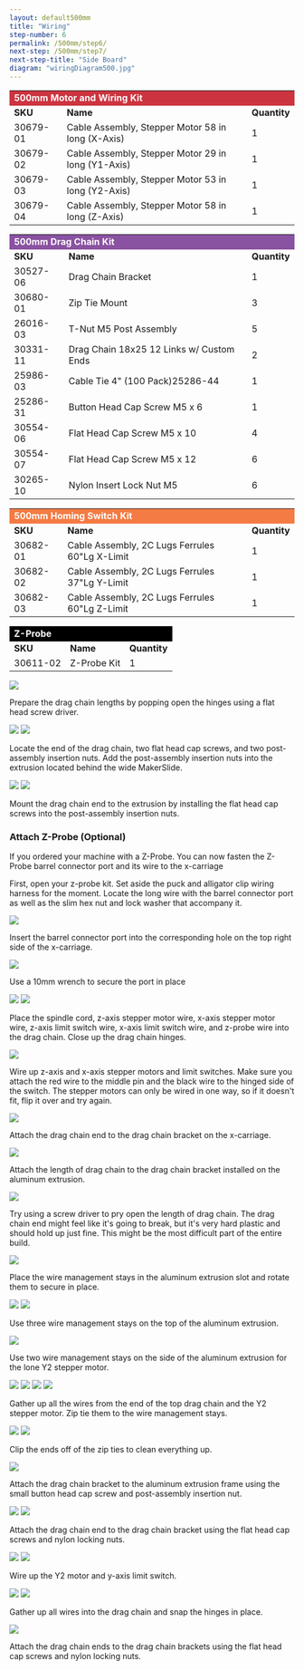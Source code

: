```yaml
---
layout: default500mm
title: "Wiring"
step-number: 6
permalink: /500mm/step6/
next-step: /500mm/step7/
next-step-title: "Side Board"
diagram: "wiringDiagram500.jpg"
---
```


<table>
  <tr>
    <td style="color:#fff;background: #CC3440" colspan="3">
      <b>500mm Motor and Wiring Kit</b>
    </td>
  </tr>
  <tr>
    <td>
      <b>SKU</b>
    </td>
    <td>
      <b>Name</b>
    </td>
    <td>
      <b>Quantity</b>
    </td>
  </tr>
  <tr>
    <td>
      30679-01
    </td>
    <td>
      Cable Assembly, Stepper Motor 58 in long (X-Axis)
    </td>
    <td>
      1
    </td>
  </tr>
  <tr>
    <td>
      30679-02
    </td>
    <td>
      Cable Assembly, Stepper Motor 29 in long (Y1-Axis)
    </td>
    <td>
      1
    </td>
  </tr>
  <tr>
    <td>
      30679-03
    </td>
    <td>
      Cable Assembly, Stepper Motor 53 in long (Y2-Axis)
    </td>
    <td>
      1
    </td>
  </tr>
  <tr>
    <td>
      30679-04
    </td>
    <td>
      Cable Assembly, Stepper Motor 58 in long (Z-Axis)
    </td>
    <td>
      1
    </td>
  </tr>
</table>
<table>
  <tr>
    <td style="color:#fff;background: #8A52A1" colspan="3">
      <b>500mm Drag Chain Kit</b>
    </td>
  </tr>
  <tr>
    <td>
      <b>SKU</b>
    </td>
    <td>
      <b>Name</b>
    </td>
    <td>
      <b>Quantity</b>
    </td>
  </tr>
  <tr>
    <td>
      30527-06
    </td>
    <td>
      Drag Chain Bracket
    </td>
    <td>
      1
    </td>
  </tr>
  <tr>
    <td>
      30680-01
    </td>
    <td>
      Zip Tie Mount
    </td>
    <td>
      3
    </td>
  </tr>
  <tr>
    <td>
      26016-03
    </td>
    <td>
      T-Nut M5 Post Assembly
    </td>
    <td>
      5
    </td>
  </tr>
  <tr>
    <td>
      30331-11
    </td>
    <td>
      Drag Chain 18x25 12 Links w/ Custom Ends
    </td>
    <td>
      2
    </td>
  </tr>
  <tr>
    <td>
      25986-03
    </td>
    <td>
      Cable Tie 4" (100 Pack)25286-44
    </td>
    <td>
      1
    </td>
  </tr>
  <tr>
    <td>
      25286-31
    </td>
    <td>
      Button Head Cap Screw M5 x 6
    </td>
    <td>
      1
    </td>
  </tr>
  <tr>
    <td>
      30554-06
    </td>
    <td>
      Flat Head Cap Screw M5 x 10
    </td>
    <td>
      4
    </td>
  </tr>
  <tr>
    <td>
      30554-07
    </td>
    <td>
      Flat Head Cap Screw M5 x 12
    </td>
    <td>
      6
    </td>
  </tr>
  <tr>
    <td>
      30265-10
    </td>
    <td>
      Nylon Insert Lock Nut M5
    </td>
    <td>
      6
    </td>
  </tr>
</table>
<table>
  <tr>
    <td style="color:#fff;background: #F47B44" colspan="3">
      <b>500mm Homing Switch Kit</b>
    </td>
  </tr>
  <tr>
    <td>
      <b>SKU</b>
    </td>
    <td>
      <b>Name</b>
    </td>
    <td>
      <b>Quantity</b>
    </td>
  </tr>
  <tr>
    <td>
      30682-01
    </td>
    <td>
      Cable Assembly, 2C Lugs Ferrules 60"Lg X-Limit
    </td>
    <td>
      1
    </td>
  </tr>
  <tr>
    <td>
      30682-02
    </td>
    <td>
      Cable Assembly, 2C Lugs Ferrules 37"Lg Y-Limit
    </td>
    <td>
      1
    </td>
  </tr>
  <tr>
    <td>
      30682-03
    </td>
    <td>
      Cable Assembly, 2C Lugs Ferrules 60"Lg Z-Limit
    </td>
    <td>
      1
    </td>
  </tr>
</table>
<table>
  <tr>
    <td style="color:#fff;background: #000" colspan="3">
      <b>Z-Probe</b>
    </td>
  </tr>
  <tr>
    <td>
      <b>SKU</b>
    </td>
    <td>
      <b>Name</b>
    </td>
    <td>
      <b>Quantity</b>
    </td>
  </tr>
  <tr>
    <td>
      30611-02
    </td>
    <td>
      Z-Probe Kit
    </td>
    <td>
      1
    </td>
  </tr>
</table>



<img src="photo/jpfs_DSC2806.jpg">
<p>Prepare the drag chain lengths by popping open the hinges using a flat head screw driver.</p>
<img src="photo/jpfs_DSC2812.jpg">
<img src="photo/jpfs_DSC2834.jpg">
<p>Locate the end of the drag chain, two flat head cap screws, and two post-assembly insertion nuts. Add the post-assembly insertion nuts into the extrusion located behind the wide MakerSlide.</p>
<img src="photo/P4220499jpg04.jpg">
<img src="photo/jpfs_DSC2837.jpg">
<p>Mount the drag chain end to the extrusion by installing the flat head cap screws into the post-assembly insertion nuts.</p>

<!-- begin z-probe -->
<h3>Attach Z-Probe (Optional)</h3>
<p>If you ordered your machine with a Z-Probe. You can now fasten the Z-Probe barrel connector port and its wire to the x-carriage</p>
<p>First, open your z-probe kit. Set aside the puck and alligator clip wiring harness for the moment. Locate the long wire with the barrel connector port as well as the slim hex nut and lock washer that accompany it.</p>
<img src="../../photo/jpfsPA140487.jpg">
<p>Insert the barrel connector port into the corresponding hole on the top right side of the x-carriage.</p>
<img src="../../photo/jpfsPA140482.jpg">
<p>Use a 10mm wrench to secure the port in place</p>
<img src="../../photo/jpfsPA140485.jpg">
<!-- end z-probe -->


<img src="photo/jpfs_DSC2873.jpg">

<p>Place the spindle cord, z-axis stepper motor wire, x-axis stepper motor wire, z-axis limit switch wire, x-axis limit switch wire, and z-probe wire into the drag chain. Close up the drag chain hinges.</p>
<img src="photo/jpfs_DSC2883.jpg">
<p>Wire up z-axis and x-axis stepper motors and limit switches.  Make sure you attach the red wire to the middle pin and the black wire to the hinged side of the switch.  The stepper motors can only be wired in one way, so if it doesn't fit, flip it over and try again.</p>
<img src="photo/P4220500jpg05.jpg">
<p>Attach the drag chain end to the drag chain bracket on the x-carriage.</p>
<img src="photo/P4220503jpg08.jpg">
<p>Attach the length of drag chain to the drag chain bracket installed on the aluminum extrusion.</p>
<img src="photo/jpfs_DSC2902.jpg">
<p>Try using a screw driver to pry open the length of drag chain.  The drag chain end might feel like it's going to break, but it's very hard plastic and should hold up just fine.  This might be the most difficult part of the entire build.</p>
<img src="photo/jpfs_DSC2916.jpg">
<p>Place the wire management stays in the aluminum extrusion slot and rotate them to secure in place.</p>
<img src="photo/jpfs_DSC2918.jpg">
<img src="photo/P4220504jpg09.jpg">
<p>Use three wire management stays on the top of the aluminum extrusion.</p>
<img src="photo/P4220505jpg10.jpg">
<p>Use two wire management stays on the side of the aluminum extrusion for the lone Y2 stepper motor.</p>
<img src="photo/P4220509jpg14.jpg">
<img src="photo/P4220510jpg15.jpg">
<img src="photo/P4220511jpg16.jpg">
<img src="photo/P4220514jpg19.jpg">
<p>Gather up all the wires from the end of the top drag chain and the Y2 stepper motor. Zip tie them to the wire management stays.</p>
<img src="photo/P4220519jpg24.jpg">
<img src="photo/P4220521jpg26.jpg">
<p>Clip the ends off of the zip ties to clean everything up.</p>
<img src="photo/jpfs_DSC2822.jpg">
<p>Attach the drag chain bracket to the aluminum extrusion frame using the small button head cap screw and post-assembly insertion nut.</p>
<img src="photo/jpfs_DSC2924.jpg">
<img src="photo/jpfs_DSC2926.jpg">
<p>Attach the drag chain end to the drag chain bracket using the flat head cap screws and nylon locking nuts.</p>
<img src="photo/jpfs_DSC2927.jpg">
<img src="photo/P4220523jpg28.jpg">
<p>Wire up the Y2 motor and y-axis limit switch.</p>
<img src="photo/P4220527jpg32.jpg">
<img src="photo/P4220530jpg35.jpg">
<p>Gather up all wires into the drag chain and snap the hinges in place.</p>
<img src="photo/P4220536jpg41.jpg">
<p>Attach the drag chain ends to the drag chain brackets using the flat head cap screws and nylon locking nuts.</p>